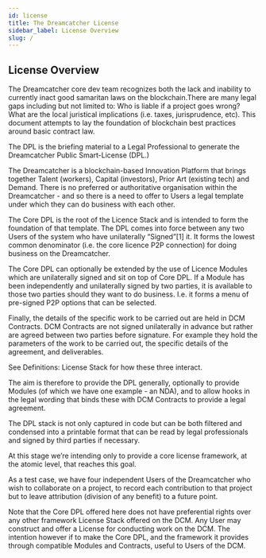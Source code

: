 ```yaml
---
id: license
title: The Dreamcatcher License
sidebar_label: License Overview
slug: /
---
```


## License Overview

The Dreamcatcher core dev team recognizes both the lack and inability to currently inact good samaritan laws on the blockchain.There are many legal gaps including but not limited to: Who is liable if a project goes wrong? What are the local juristical implications (i.e. taxes, jurisprudence, etc). This document attempts to lay the foundation of blockchain best practices around basic contract law. 

The DPL is the briefing material to a Legal Professional to generate the Dreamcatcher Public Smart-License (DPL.)

The Dreamcatcher is a blockchain-based Innovation Platform that brings together Talent (workers), Capital (investors), Prior Art (existing tech) and Demand. There is no preferred or authoritative organisation within the Dreamcatcher - and so there is a need to offer to Users a legal template under which they can do business with each other.

The Core DPL is the root of the Licence Stack and is intended to form the foundation of that template. The DPL comes into force between any two Users of the system who have unilaterally “Signed”[1] it. It forms the lowest common denominator (i.e. the core licence P2P connection) for doing business on the Dreamcatcher.

The Core DPL can optionally be extended by the use of Licence Modules which are unilaterally signed and sit on top of Core DPL. If a Module has been independently and unilaterally signed by two parties, it is available to those two parties should they want to do business. I.e. it forms a menu of pre-signed P2P options that can be selected.

Finally, the details of the specific work to be carried out are held in DCM Contracts. DCM Contracts are not signed unilaterally in advance but rather are agreed between two parties before signature. For example they hold the parameters of the work to be carried out, the specific details of the agreement, and deliverables.

See Definitions: License Stack for how these three interact.

The aim is therefore to provide the DPL generally, optionally to provide Modules (of which we have one example - an NDA), and to allow hooks in the legal wording that binds these with DCM Contracts to provide a legal agreement.

The DPL stack is not only captured in code but can be both filtered and condensed into a printable format that can be read by legal professionals and signed by third parties if necessary.

At this stage we’re intending only to provide a core license framework, at the atomic level, that reaches this goal.

As a test case, we have four independent Users of the Dreamcatcher who wish to collaborate on a project, to record each contribution to that project but to leave attribution (division of any benefit) to a future point.

Note that the Core DPL offered here does not have preferential rights over any other framework License Stack offered on the DCM. Any User may construct and offer a License for conducting work on the DCM. The intention however if to make the Core DPL, and the framework it provides through compatible Modules and Contracts, useful to Users of the DCM.
